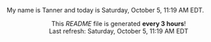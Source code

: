 My name is Tanner and today is Saturday, October 5, 11:19 AM EDT.

<p align="center">This <i>README</i> file is generated <b>every 3 hours</b>!</br>Last refresh: Saturday, October 5, 11:19 AM EDT<br /></p>
